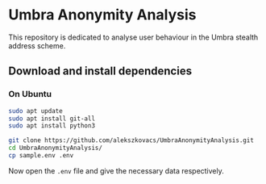 # Umbra Anonymity Analysis

This repository is dedicated to analyse user behaviour in the Umbra stealth address scheme.

## Download and install dependencies

### On Ubuntu

```bash
sudo apt update
sudo apt install git-all
sudo apt install python3

git clone https://github.com/alekszkovacs/UmbraAnonymityAnalysis.git
cd UmbraAnonymityAnalysis/
cp sample.env .env
```

Now open the `.env` file and give the necessary data respectively.
